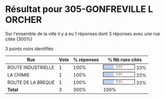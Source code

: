# Résultat pour 305-GONFREVILLE L ORCHER

Sur l'ensemble de la ville il y a eu 1 réponses dont 3 réponses avec une rue citée (300%)

3 points noirs identifiés

| Rue | Vote | % réponses | % Nb rues cités|
|-----|------|------------|----------------|
| ROUTE INDUSTRIELLE | 1 | 100% | <img src="../../img/bar_33.gif" />&nbsp;33%|
| LA CHIMIE | 1 | 100% | <img src="../../img/bar_33.gif" />&nbsp;33%|
| ROUTE DE LA BREQUE | 1 | 100% | <img src="../../img/bar_33.gif" />&nbsp;33%|
| **Total** | 3 | 300% | 100%|
